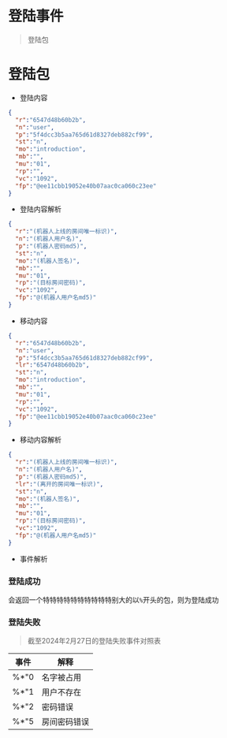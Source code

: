 # 登陆事件

> 登陆包

# 登陆包 

- 登陆内容
```json
{
  "r":"6547d48b60b2b",
  "n":"user",
  "p":"5f4dcc3b5aa765d61d8327deb882cf99",
  "st":"n",
  "mo":"introduction",
  "mb":"",
  "mu":"01",
  "rp":"",
  "vc":"1092",
  "fp":"@ee11cbb19052e40b07aac0ca060c23ee"
}
```

- 登陆内容解析
```json
{
  "r":"(机器人上线的房间唯一标识)",
  "n":"(机器人用户名)",
  "p":"(机器人密码md5)",
  "st":"n",
  "mo":"(机器人签名)",
  "mb":"",
  "mu":"01",
  "rp":"(目标房间密码)",
  "vc":"1092",
  "fp":"@(机器人用户名md5)"
}
```


- 移动内容
```json
{
  "r":"6547d48b60b2b",
  "n":"user",
  "p":"5f4dcc3b5aa765d61d8327deb882cf99",
  "lr":"6547d48b60b2b",
  "st":"n",
  "mo":"introduction",
  "mb":"",
  "mu":"01",
  "rp":"",
  "vc":"1092",
  "fp":"@ee11cbb19052e40b07aac0ca060c23ee"
}
```

- 移动内容解析
```json
{
  "r":"(机器人上线的房间唯一标识)",
  "n":"(机器人用户名)",
  "p":"(机器人密码md5)",
  "lr":"(离开的房间唯一标识)",
  "st":"n",
  "mo":"(机器人签名)",
  "mb":"",
  "mu":"01",
  "rp":"(目标房间密码)",
  "vc":"1092",
  "fp":"@(机器人用户名md5)"
}
```

- 事件解析

### 登陆成功

会返回一个特特特特特特特特特特别大的以`%`开头的包，则为登陆成功

### 登陆失败

> 截至2024年2月27日的登陆失败事件对照表

| 事件   | 解释     |
|------|--------|
| %*"0 | 名字被占用  |
| %*"1 | 用户不存在  |
| %*"2 | 密码错误   |
| %*"5 | 房间密码错误 |

